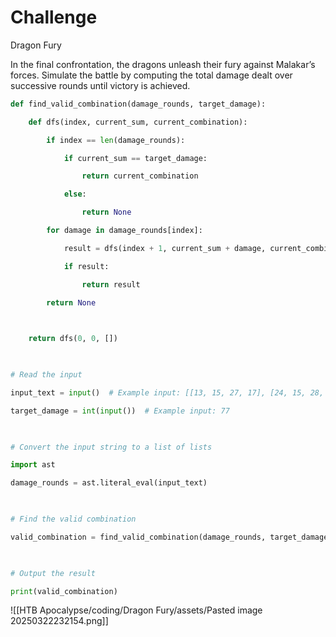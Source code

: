 # Challenge
Dragon Fury

In the final confrontation, the dragons unleash their fury against Malakar’s forces. Simulate the battle by computing the total damage dealt over successive rounds until victory is achieved.

```python
def find_valid_combination(damage_rounds, target_damage):

    def dfs(index, current_sum, current_combination):

        if index == len(damage_rounds):

            if current_sum == target_damage:

                return current_combination

            else:

                return None

        for damage in damage_rounds[index]:

            result = dfs(index + 1, current_sum + damage, current_combination + [damage])

            if result:

                return result

        return None

  

    return dfs(0, 0, [])

  

# Read the input

input_text = input()  # Example input: [[13, 15, 27, 17], [24, 15, 28, 6, 15, 16], [7, 25, 10, 14, 11], [23, 30, 14, 10]]

target_damage = int(input())  # Example input: 77

  

# Convert the input string to a list of lists

import ast

damage_rounds = ast.literal_eval(input_text)

  

# Find the valid combination

valid_combination = find_valid_combination(damage_rounds, target_damage)

  

# Output the result

print(valid_combination)
```

![[HTB Apocalypse/coding/Dragon Fury/assets/Pasted image 20250322232154.png]]